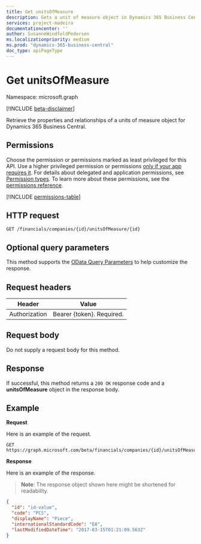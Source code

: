 ```yaml
---
title: Get unitsOfMeasure 
description: Gets a unit of measure object in Dynamics 365 Business Central. 
services: project-madeira
documentationcenter: ''
author: SusanneWindfeldPedersen
ms.localizationpriority: medium
ms.prod: "dynamics-365-business-central"
doc_type: apiPageType
---
```


# Get unitsOfMeasure

Namespace: microsoft.graph

[!INCLUDE [beta-disclaimer](../../includes/beta-disclaimer.md)]

Retrieve the properties and relationships of a units of measure object for Dynamics 365 Business Central.

## Permissions
Choose the permission or permissions marked as least privileged for this API. Use a higher privileged permission or permissions [only if your app requires it](/graph/permissions-overview#best-practices-for-using-microsoft-graph-permissions). For details about delegated and application permissions, see [Permission types](/graph/permissions-overview#permission-types). To learn more about these permissions, see the [permissions reference](/graph/permissions-reference).

<!-- { "blockType": "permissions", "name": "dynamics_unitsofmeasure_get" } -->
[!INCLUDE [permissions-table](../includes/permissions/dynamics-unitsofmeasure-get-permissions.md)]

## HTTP request

```
GET /financials/companies/{id}/unitsOfMeasure/{id}
```

## Optional query parameters
This method supports the [OData Query Parameters](/graph/query-parameters) to help customize the response.

## Request headers
|Header|Value|
|------|-----|
|Authorization  |Bearer {token}. Required. |

## Request body
Do not supply a request body for this method.

## Response
If successful, this method returns a `200 OK` response code and a **unitsOfMeasure** object in the response body.

## Example

**Request**

Here is an example of the request.
```http
GET https://graph.microsoft.com/beta/financials/companies/{id}/unitsOfMeasure/{id}
```

**Response**

Here is an example of the response. 

> **Note**: The response object shown here might be shortened for readability.

```json
{
  "id": "id-value",
  "code": "PCS",
  "displayName": "Piece",
  "internationalStandardCode": "EA",
  "lastModifiedDateTime": "2017-03-15T01:21:09.563Z"
}
```


